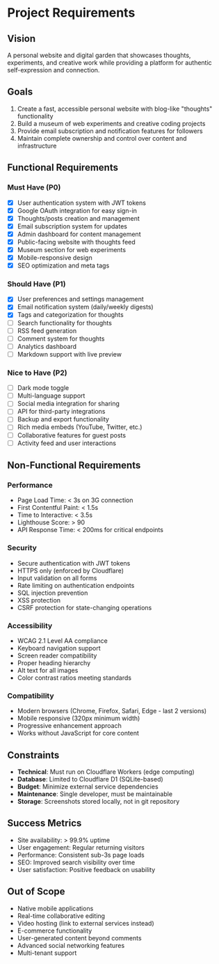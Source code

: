 # Project Requirements

## Vision
A personal website and digital garden that showcases thoughts, experiments, and creative work while providing a platform for authentic self-expression and connection.

## Goals
1. Create a fast, accessible personal website with blog-like "thoughts" functionality
2. Build a museum of web experiments and creative coding projects
3. Provide email subscription and notification features for followers
4. Maintain complete ownership and control over content and infrastructure

## Functional Requirements

### Must Have (P0)
- [x] User authentication system with JWT tokens
- [x] Google OAuth integration for easy sign-in
- [x] Thoughts/posts creation and management
- [x] Email subscription system for updates
- [x] Admin dashboard for content management
- [x] Public-facing website with thoughts feed
- [x] Museum section for web experiments
- [x] Mobile-responsive design
- [x] SEO optimization and meta tags

### Should Have (P1)
- [x] User preferences and settings management
- [x] Email notification system (daily/weekly digests)
- [x] Tags and categorization for thoughts
- [ ] Search functionality for thoughts
- [ ] RSS feed generation
- [ ] Comment system for thoughts
- [ ] Analytics dashboard
- [ ] Markdown support with live preview

### Nice to Have (P2)
- [ ] Dark mode toggle
- [ ] Multi-language support
- [ ] Social media integration for sharing
- [ ] API for third-party integrations
- [ ] Backup and export functionality
- [ ] Rich media embeds (YouTube, Twitter, etc.)
- [ ] Collaborative features for guest posts
- [ ] Activity feed and user interactions

## Non-Functional Requirements

### Performance
- Page Load Time: < 3s on 3G connection
- First Contentful Paint: < 1.5s
- Time to Interactive: < 3.5s
- Lighthouse Score: > 90
- API Response Time: < 200ms for critical endpoints

### Security
- Secure authentication with JWT tokens
- HTTPS only (enforced by Cloudflare)
- Input validation on all forms
- Rate limiting on authentication endpoints
- SQL injection prevention
- XSS protection
- CSRF protection for state-changing operations

### Accessibility
- WCAG 2.1 Level AA compliance
- Keyboard navigation support
- Screen reader compatibility
- Proper heading hierarchy
- Alt text for all images
- Color contrast ratios meeting standards

### Compatibility
- Modern browsers (Chrome, Firefox, Safari, Edge - last 2 versions)
- Mobile responsive (320px minimum width)
- Progressive enhancement approach
- Works without JavaScript for core content

## Constraints
- **Technical**: Must run on Cloudflare Workers (edge computing)
- **Database**: Limited to Cloudflare D1 (SQLite-based)
- **Budget**: Minimize external service dependencies
- **Maintenance**: Single developer, must be maintainable
- **Storage**: Screenshots stored locally, not in git repository

## Success Metrics
- Site availability: > 99.9% uptime
- User engagement: Regular returning visitors
- Performance: Consistent sub-3s page loads
- SEO: Improved search visibility over time
- User satisfaction: Positive feedback on usability

## Out of Scope
- Native mobile applications
- Real-time collaborative editing
- Video hosting (link to external services instead)
- E-commerce functionality
- User-generated content beyond comments
- Advanced social networking features
- Multi-tenant support